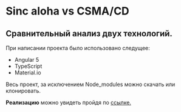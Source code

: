<h1>Sinc aloha vs CSMA/CD</h1>

<h2> Сравнительный анализ двух технологий. </h2>

<p>При написании проекта было использовано следущее:</p>
<ul>
  <li>Angular 5</li>
  <li>TypeScript</li>
  <li>Material.io</li>
</ul>

<p>Весь проект, за исключением Node_modules можно скачать или клонировать. </p>
<p><b>Реализацию</b> можно увидеть пройдя по <a href="http://symbiote98.000webhostapp.com"> ссылке.</a></p>
